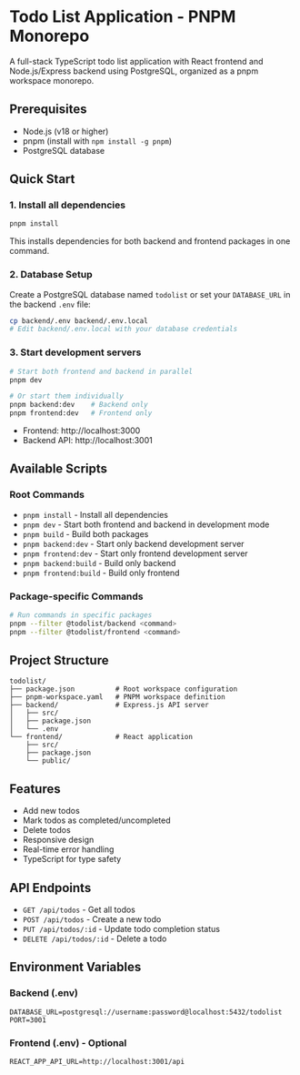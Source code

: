 # Todo List Application - PNPM Monorepo

A full-stack TypeScript todo list application with React frontend and Node.js/Express backend using PostgreSQL, organized as a pnpm workspace monorepo.

## Prerequisites

- Node.js (v18 or higher)
- pnpm (install with `npm install -g pnpm`)
- PostgreSQL database

## Quick Start

### 1. Install all dependencies

```bash
pnpm install
```

This installs dependencies for both backend and frontend packages in one command.

### 2. Database Setup

Create a PostgreSQL database named `todolist` or set your `DATABASE_URL` in the backend `.env` file:

```bash
cp backend/.env backend/.env.local
# Edit backend/.env.local with your database credentials
```

### 3. Start development servers

```bash
# Start both frontend and backend in parallel
pnpm dev

# Or start them individually
pnpm backend:dev    # Backend only
pnpm frontend:dev   # Frontend only
```

- Frontend: http://localhost:3000
- Backend API: http://localhost:3001

## Available Scripts

### Root Commands
- `pnpm install` - Install all dependencies
- `pnpm dev` - Start both frontend and backend in development mode
- `pnpm build` - Build both packages
- `pnpm backend:dev` - Start only backend development server
- `pnpm frontend:dev` - Start only frontend development server
- `pnpm backend:build` - Build only backend
- `pnpm frontend:build` - Build only frontend

### Package-specific Commands
```bash
# Run commands in specific packages
pnpm --filter @todolist/backend <command>
pnpm --filter @todolist/frontend <command>
```

## Project Structure

```
todolist/
├── package.json          # Root workspace configuration
├── pnpm-workspace.yaml   # PNPM workspace definition
├── backend/              # Express.js API server
│   ├── src/
│   ├── package.json
│   └── .env
└── frontend/             # React application
    ├── src/
    ├── package.json
    └── public/
```

## Features

- Add new todos
- Mark todos as completed/uncompleted
- Delete todos
- Responsive design
- Real-time error handling
- TypeScript for type safety

## API Endpoints

- `GET /api/todos` - Get all todos
- `POST /api/todos` - Create a new todo
- `PUT /api/todos/:id` - Update todo completion status
- `DELETE /api/todos/:id` - Delete a todo

## Environment Variables

### Backend (.env)
```
DATABASE_URL=postgresql://username:password@localhost:5432/todolist
PORT=3001
```

### Frontend (.env) - Optional
```
REACT_APP_API_URL=http://localhost:3001/api
```
